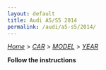 ```yaml
---
layout: default
title: Audi A5/S5 2014
permalink: /audi/a5-s5/2014/
---
```

[*Home*](/) > [*CAR*](/car/) > [*MODEL*](/car/model/) > [*YEAR*](/car/model/year/)

**Follow the instructions**